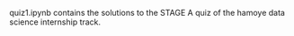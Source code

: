 
quiz1.ipynb contains the solutions to the STAGE A quiz of the hamoye data science internship track.